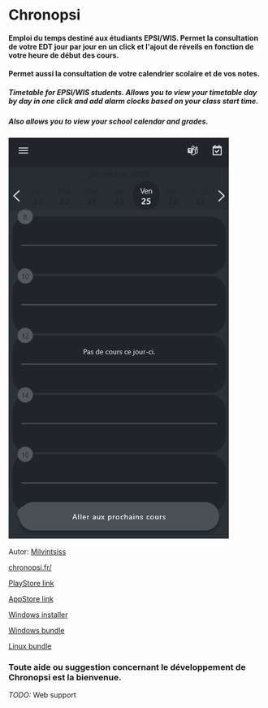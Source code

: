 # Chronopsi  
  
#### Emploi du temps destiné aux étudiants EPSI/WIS. Permet la consultation de votre EDT jour par jour en un click et l'ajout de réveils en fonction de votre heure de début des cours.
#### Permet aussi la consultation de votre calendrier scolaire et de vos notes.


##### *Timetable for EPSI/WIS students. Allows you to view your timetable day by day in one click and add alarm clocks based on your class start time.*
##### *Also allows you to view your school calendar and grades.*

![Demo](https://github.com/Milvintsiss/Chronopsi/blob/master/doc/Demo%201.4.0.gif)


Autor: [Milvintsiss](https://milvintsiss.com/)

[chronopsi.fr/](https://chronopsi.fr/)

[PlayStore link](https://play.google.com/store/apps/details?id=com.milvintsiss.chronopsi)

[AppStore link](https://apps.apple.com/fr/app/chronopsi/id1540249743)

[Windows installer](http://bit.ly/chronopsiv1-4-1)

[Windows bundle](http://bit.ly/chronopsi-windows-bundle)

[Linux bundle](https://drive.google.com/drive/folders/1y2E2F9XZtszR9xMBs4UGjfKpoKMIkNQG?usp=sharing)

### Toute aide ou suggestion concernant le développement de Chronopsi est la bienvenue.

*TODO:* Web support
